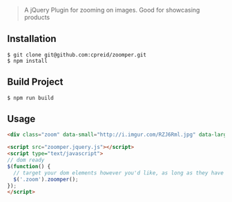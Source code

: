 > A jQuery Plugin for zooming on images. Good for showcasing products

## Installation
```
$ git clone git@github.com:cpreid/zoomper.git
$ npm install
```

## Build Project
```
$ npm run build
```

## Usage
```html
<div class="zoom" data-small="http://i.imgur.com/RZJ6Rml.jpg" data-large="http://i.imgur.com/ZR9V0Gk.jpg" style="width:450px; height:300px;"></div>

<script src="zoomper.jquery.js"></script>
<script type="text/javascript">
// dom ready 
$(function() {
  // target your dom elements however you'd like, as long as they have data-small and data-large attr's 
  $('.zoom').zoomper();
});
</script>		
```
